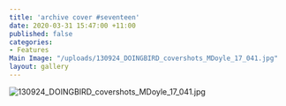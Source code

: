```yaml
---
title: 'archive cover #seventeen'
date: 2020-03-31 15:47:00 +11:00
published: false
categories:
- Features
Main Image: "/uploads/130924_DOINGBIRD_covershots_MDoyle_17_041.jpg"
layout: gallery
---
```


![130924_DOINGBIRD_covershots_MDoyle_17_041.jpg](/uploads/130924_DOINGBIRD_covershots_MDoyle_17_041.jpg)